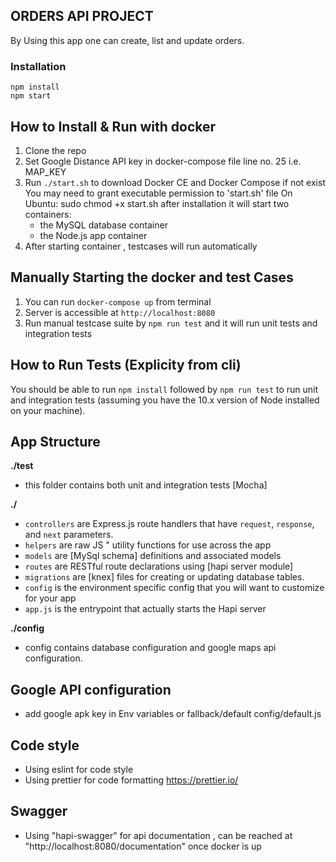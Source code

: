## ORDERS API PROJECT

By Using this app one can create, list and update orders.

### Installation 
``` 
npm install
npm start
```
## How to Install & Run with docker

1.  Clone the repo
2.  Set Google Distance API key in docker-compose file line no. 25 i.e. MAP_KEY
3.  Run `./start.sh` to download Docker CE and Docker Compose if not exist
    You may need to grant executable permission to 'start.sh' file
    On Ubuntu: sudo chmod +x start.sh
    after installation it will start two containers:
    - the MySQL database container
    - the Node.js app container
4.  After starting container , testcases will run automatically

## Manually Starting the docker and test Cases

1. You can run `docker-compose up` from terminal
2. Server is accessible at `http://localhost:8080`
3. Run manual testcase suite by `npm run test` and it will run unit tests and integration tests

## How to Run Tests (Explicity from cli)

 You should be able to run `npm install` followed by `npm run test` to run unit and integration tests (assuming you have the 10.x version of Node installed on your machine).

## App Structure

**./test**

- this folder contains both unit and integration tests [Mocha]

**./**

- `controllers` are Express.js route handlers that have `request`, `response`, and `next` parameters.
- `helpers` are raw JS " utility functions for use across the app
- `models` are [MySql schema] definitions and associated models
- `routes` are RESTful route declarations using [hapi server module]
- `migrations` are [knex] files for creating or updating database tables.
- `config` is the environment specific config that you will want to customize for your app
- `app.js` is the entrypoint that actually starts the Hapi server

**./config**

- config contains database configuration and google maps api configuration.

## Google API configuration ##

- add google apk key in Env variables or fallback/default config/default.js

## Code style ##
- Using eslint for code style
- Using prettier for code formatting https://prettier.io/
## Swagger ##
- Using "hapi-swagger" for api documentation , can be reached at "http://localhost:8080/documentation" once docker is up